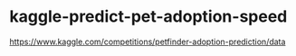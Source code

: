 # kaggle-predict-pet-adoption-speed

https://www.kaggle.com/competitions/petfinder-adoption-prediction/data
